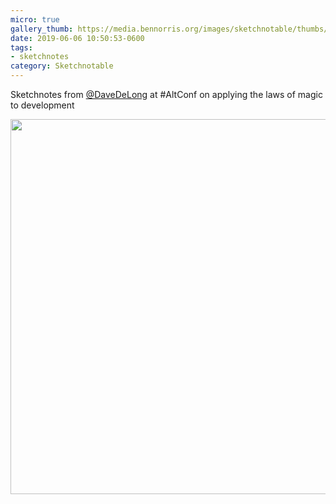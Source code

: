```yaml
---
micro: true
gallery_thumb: https://media.bennorris.org/images/sketchnotable/thumbs/alt-conf-2019-delong.jpg
date: 2019-06-06 10:50:53-0600
tags:
- sketchnotes
category: Sketchnotable
---
```


Sketchnotes from [@DaveDeLong](https://micro.blog/DaveDeLong) at #AltConf on applying the laws of magic to development

<img src="https://media.bennorris.org/images/sketchnotable/general/alt-conf-2019-delong.jpg" width="600" height="600" alt="" />